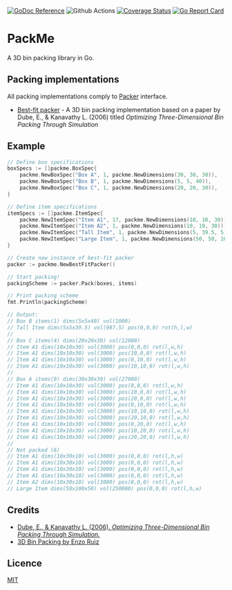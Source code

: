 [![GoDoc Reference](https://pkg.go.dev/badge/github.com/sf9v/packme)](https://pkg.go.dev/github.com/sf9v/packme)
![Github Actions](https://github.com/sf9v/packme/workflows/test/badge.svg)
[![Coverage Status](https://coveralls.io/repos/github/sf9v/packme/badge.svg?branch=main)](https://coveralls.io/github/sf9v/packme?branch=main)
[![Go Report Card](https://goreportcard.com/badge/github.com/sf9v/packme)](https://goreportcard.com/report/github.com/sf9v/packme)

# PackMe

A 3D bin packing library in Go.

## Packing implementations

All packing implementations comply to [Packer](packer.go) interface.

- [Best-fit packer](best_fit_packer.go) - A 3D bin packing implementation based on a paper by Dube, E., & Kanavathy L. (2006) titled *Optimizing Three-Dimensional Bin Packing Through Simulation*

## Example

```go
// Define box specifications
boxSpecs := []packme.BoxSpec{
    packme.NewBoxSpec("Box A", 1, packme.NewDimensions(30, 30, 30)),
    packme.NewBoxSpec("Box B", 1, packme.NewDimensions(5, 5, 40)),
    packme.NewBoxSpec("Box C", 1, packme.NewDimensions(20, 20, 30)),
}

// Define item specifications
itemSpecs := []packme.ItemSpec{
    packme.NewItemSpec("Item A1", 17, packme.NewDimensions(10, 10, 30)),
    packme.NewItemSpec("Item A2", 1, packme.NewDimensions(10, 10, 30)),
    packme.NewItemSpec("Tall Item", 1, packme.NewDimensions(5, 39.5, 5)),
    packme.NewItemSpec("Large Item", 1, packme.NewDimensions(50, 50, 100)),
}

// Create new instance of best-fit packer
packer := packme.NewBestFitPacker()

// Start packing!
packingScheme := packer.Pack(boxes, items)

// Print packing scheme
fmt.Println(packingScheme)

// Output:
// Box B items(1) dims(5x5x40) vol(1000)
// Tall Item dims(5x5x39.5) vol(987.5) pos(0,0,0) rot(h,l,w)
// 
// Box C items(4) dims(20x20x30) vol(12000)
// Item A1 dims(10x10x30) vol(3000) pos(0,0,0) rot(l,w,h)
// Item A1 dims(10x10x30) vol(3000) pos(10,0,0) rot(l,w,h)
// Item A1 dims(10x10x30) vol(3000) pos(0,10,0) rot(l,w,h)
// Item A1 dims(10x10x30) vol(3000) pos(10,10,0) rot(l,w,h)
//
// Box A items(9) dims(30x30x30) vol(27000)
// Item A1 dims(10x10x30) vol(3000) pos(0,0,0) rot(l,w,h)
// Item A1 dims(10x10x30) vol(3000) pos(10,0,0) rot(l,w,h)
// Item A1 dims(10x10x30) vol(3000) pos(20,0,0) rot(l,w,h)
// Item A1 dims(10x10x30) vol(3000) pos(0,10,0) rot(l,w,h)
// Item A1 dims(10x10x30) vol(3000) pos(10,10,0) rot(l,w,h)
// Item A1 dims(10x10x30) vol(3000) pos(20,10,0) rot(l,w,h)
// Item A1 dims(10x10x30) vol(3000) pos(0,20,0) rot(l,w,h)
// Item A1 dims(10x10x30) vol(3000) pos(10,20,0) rot(l,w,h)
// Item A1 dims(10x10x30) vol(3000) pos(20,20,0) rot(l,w,h)
//
// Not packed (6)
// Item A1 dims(10x30x10) vol(3000) pos(0,0,0) rot(l,h,w)
// Item A1 dims(10x30x10) vol(3000) pos(0,0,0) rot(l,h,w)
// Item A1 dims(10x30x10) vol(3000) pos(0,0,0) rot(l,h,w)
// Item A1 dims(10x30x10) vol(3000) pos(0,0,0) rot(l,h,w)
// Item A2 dims(10x30x10) vol(3000) pos(0,0,0) rot(l,h,w)
// Large Item dims(50x100x50) vol(250000) pos(0,0,0) rot(l,h,w)
```

## Credits

- [Dube, E., & Kanavathy L. (2006). *Optimizing Three-Dimensional Bin Packing Through Simulation.*](https://www.researchgate.net/publication/228974015_Optimizing_Three-Dimensional_Bin_Packing_Through_Simulation)
- [3D Bin Packing by Enzo Ruiz](https://github.com/enzoruiz/3dbinpacking)

## Licence

[MIT](LICENSE)